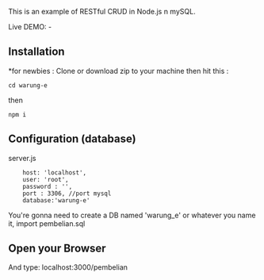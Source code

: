 This is an example of RESTful CRUD in Node.js n mySQL.

Live DEMO: -

## Installation
*for newbies : Clone or download zip to your machine then hit this :

    cd warung-e

then

    npm i

## Configuration (database)
server.js

        host: 'localhost',
        user: 'root',
        password : '',
        port : 3306, //port mysql
        database:'warung-e'	


	
You're gonna need to create a DB named 'warung_e' or whatever you name it,  import pembelian.sql


## Open your Browser
And type: localhost:3000/pembelian
